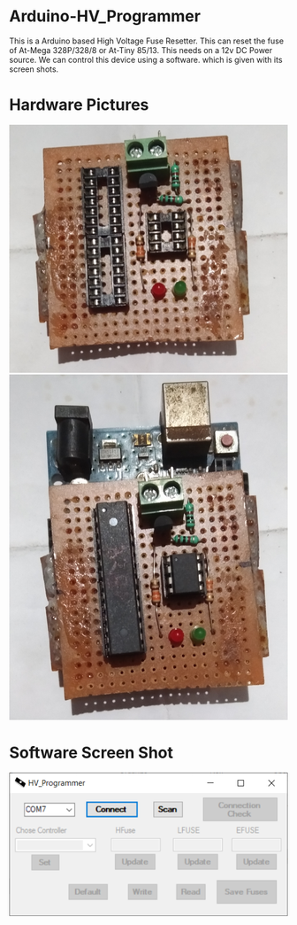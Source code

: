 # Arduino-HV_Programmer
This is a Arduino based High Voltage Fuse Resetter. This can reset the fuse of At-Mega 328P/328/8 or At-Tiny 85/13. This needs on a 12v DC Power source.
We can control this device using a software. which is given with its screen shots.
# Hardware Pictures
![First Image](https://github.com/shuvabratadey/Arduino-HV_Programmer/blob/main/Arduino-HV-Programmer-photos/IMG_1.jpg)
![Second Image](https://github.com/shuvabratadey/Arduino-HV_Programmer/blob/main/Arduino-HV-Programmer-photos/IMG_2.jpg)
# Software Screen Shot
![Third Image](https://github.com/shuvabratadey/Arduino-HV_Programmer/blob/main/image.png)
